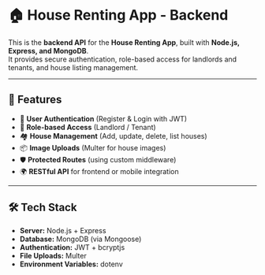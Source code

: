 # 🏠 House Renting App - Backend

This is the **backend API** for the **House Renting App**, built with **Node.js, Express, and MongoDB**.  
It provides secure authentication, role-based access for landlords and tenants, and house listing management.  

---

## 🚀 Features
- 🔑 **User Authentication** (Register & Login with JWT)  
- 👥 **Role-based Access** (Landlord / Tenant)  
- 🏘 **House Management** (Add, update, delete, list houses)  
- 📦 **Image Uploads** (Multer for house images)  
- 🛡 **Protected Routes** (using custom middleware)  
- 🌍 **RESTful API** for frontend or mobile integration  

---

## 🛠 Tech Stack
- **Server:** Node.js + Express  
- **Database:** MongoDB (via Mongoose)  
- **Authentication:** JWT + bcryptjs  
- **File Uploads:** Multer  
- **Environment Variables:** dotenv  


